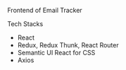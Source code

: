 Frontend of Email Tracker

Tech Stacks
- React
- Redux, Redux Thunk, React Router
- Semantic UI React for CSS
- Axios 

